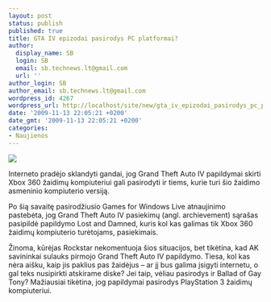 ```yaml
---
layout: post
status: publish
published: true
title: GTA IV epizodai pasirodys PC platformai?
author:
  display_name: SB
  login: SB
  email: sb.technews.lt@gmail.com
  url: ''
author_login: SB
author_email: sb.technews.lt@gmail.com
wordpress_id: 4267
wordpress_url: http://localhost/site/new/gta_iv_epizodai_pasirodys_pc_platformai/
date: '2009-11-13 22:05:21 +0200'
date_gmt: '2009-11-13 22:05:21 +0200'
categories:
- Naujienos
---
```

<div class="imgright"><img src="http://t3.gstatic.com/images?q=tbn:BgELGC2mNbYUCM:http://vgtribune.com/wp-content/uploads/2009/02/grand_theft_auto_iv.jpg"  /></div>
<p>Interneto pradėjo sklandyti gandai, jog Grand Theft Auto IV papildymai skirti Xbox 360 žaidimų kompiuteriui gali pasirodyti ir tiems, kurie turi šio žaidimo asmeninio kompiuterio versiją.</p>
<p>Po šią savaitę pasirodžiusio Games for Windows Live atnaujinimo pastebėta, jog Grand Theft Auto IV pasiekimų (angl. archievement) sąrašas pasipildė papildymo Lost and Damned, kuris kol kas galimas tik Xbox 360 žaidimų kompiuterio turėtojams, pasiekimais.</p>
<p>Žinoma, kūrėjas Rockstar nekomentuoja šios situacijos, bet tikėtina, kad AK savininkai sulauks pirmojo Grand Theft Auto IV papildymo. Tiesa, kol kas nėra aišku, kaip jis paklius pas žaidėjus – ar jį bus galima įsigyti internetu, o gal teks nusipirkti atskirame diske? Jei taip, vėliau pasirodys ir Ballad of Gay Tony? Mažiausiai tikėtina, jog papildymai pasirodys PlayStation 3 žaidimų kompiuteriui.<br /></p>
